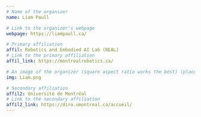```yaml
---
# Name of the organizer
name: Liam Paull

# Link to the organizer's webpage
webpage: https://liampaull.ca/

# Primary affiliation
affil: Robotics and Embodied AI Lab (REAL)
# Link to the primary affiliation
affil_link: https://montrealrobotics.ca/

# An image of the organizer (square aspect ratio works the best) (place in the `assets/img/organizers` directory)
img: Liam.png

# Secondary affiliation
affil2: Université de Montréal 
# Link to the secondary affiliation
affil2_link: https://diro.umontreal.ca/accueil/
---
```

